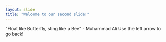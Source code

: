 ```yaml
---
layout: slide
title: "Welcome to our second slide!"
---
```

"Float like Butterfly, sting like a Bee" - Muhammad Ali
Use the left arrow to go back!

